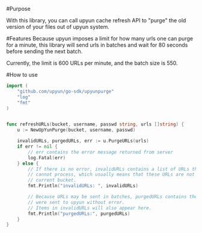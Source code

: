#Purpose

With this library, you can call upyun cache refresh API to "purge" the old version of your files out of upyun system. 

#Features
Because upyun imposes a limit for how many urls one can purge for a minute, this library will send urls in batches and wait for 80 seconds before sending the next batch.

Currently, the limit is 600 URLs per minute, and the batch size is 550.

#How to use

```go
import (
    "github.com/upyun/go-sdk/upyunpurge"
    "log"
    "fmt"
)


func refreshURLs(bucket, username, passwd string, urls []string) {
	u := NewUpYunPurge(bucket, username, passwd)

	invalidURLs, purgedURLs, err := u.PurgeURLs(urls)
	if err != nil {
		// err contains the error message returned from server
		log.Fatal(err)
	} else {
		// If there is no error, invalidURLs contains a list of URLs that upyun
		// cannot process, which usually means that these URLs are not in 
        // current bucket.
		fmt.Println("invalidURLs: ", invalidURLs)

        // Because URLs may be sent in batches, purgedURLs contains the URLs that
        // were sent to upyun without error.
        // Items in invalidURLs will also appear here.
        fmt.Println("purgedURLs:", purgedURLs)
	}
}
```



